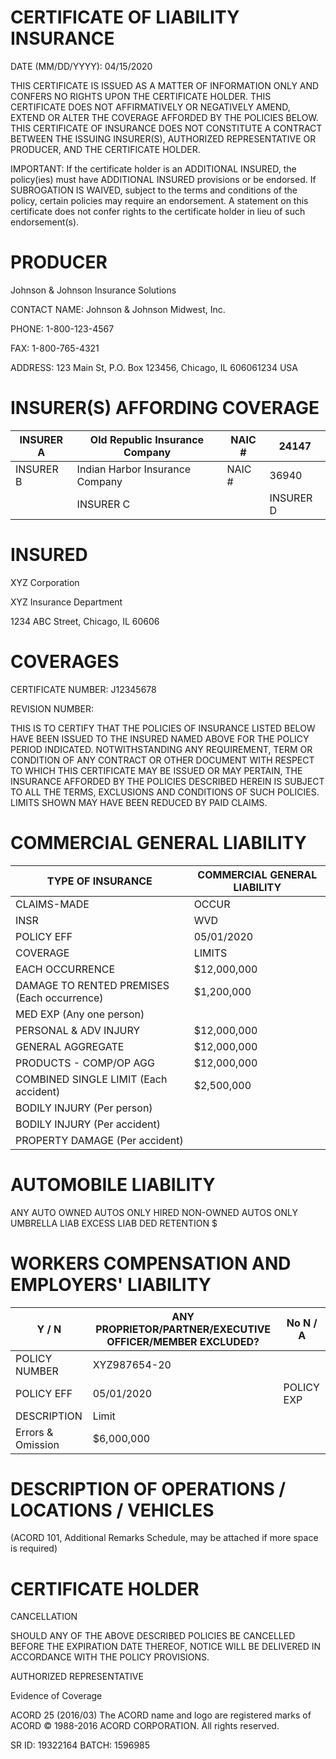 # CERTIFICATE OF LIABILITY INSURANCE

DATE (MM/DD/YYYY): 04/15/2020

THIS CERTIFICATE IS ISSUED AS A MATTER OF INFORMATION ONLY AND CONFERS NO RIGHTS UPON THE CERTIFICATE HOLDER. THIS CERTIFICATE DOES NOT AFFIRMATIVELY OR NEGATIVELY AMEND, EXTEND OR ALTER THE COVERAGE AFFORDED BY THE POLICIES BELOW. THIS CERTIFICATE OF INSURANCE DOES NOT CONSTITUTE A CONTRACT BETWEEN THE ISSUING INSURER(S), AUTHORIZED REPRESENTATIVE OR PRODUCER, AND THE CERTIFICATE HOLDER.

IMPORTANT: If the certificate holder is an ADDITIONAL INSURED, the policy(ies) must have ADDITIONAL INSURED provisions or be endorsed. If SUBROGATION IS WAIVED, subject to the terms and conditions of the policy, certain policies may require an endorsement. A statement on this certificate does not confer rights to the certificate holder in lieu of such endorsement(s).

# PRODUCER

Johnson & Johnson Insurance Solutions

CONTACT NAME: Johnson & Johnson Midwest, Inc.

PHONE: 1-800-123-4567

FAX: 1-800-765-4321

ADDRESS: 123 Main St, P.O. Box 123456, Chicago, IL 606061234 USA

# INSURER(S) AFFORDING COVERAGE

|INSURER A|Old Republic Insurance Company|NAIC #|24147|
|---|---|---|---|
|INSURER B|Indian Harbor Insurance Company|NAIC #|36940|
| |INSURER C| |INSURER D| |INSURER E| |

# INSURED

XYZ Corporation

XYZ Insurance Department

1234 ABC Street, Chicago, IL 60606

# COVERAGES

CERTIFICATE NUMBER: J12345678

REVISION NUMBER:

THIS IS TO CERTIFY THAT THE POLICIES OF INSURANCE LISTED BELOW HAVE BEEN ISSUED TO THE INSURED NAMED ABOVE FOR THE POLICY PERIOD INDICATED. NOTWITHSTANDING ANY REQUIREMENT, TERM OR CONDITION OF ANY CONTRACT OR OTHER DOCUMENT WITH RESPECT TO WHICH THIS CERTIFICATE MAY BE ISSUED OR MAY PERTAIN, THE INSURANCE AFFORDED BY THE POLICIES DESCRIBED HEREIN IS SUBJECT TO ALL THE TERMS, EXCLUSIONS AND CONDITIONS OF SUCH POLICIES. LIMITS SHOWN MAY HAVE BEEN REDUCED BY PAID CLAIMS.

# COMMERCIAL GENERAL LIABILITY

|TYPE OF INSURANCE|COMMERCIAL GENERAL LIABILITY|
|---|---|
|CLAIMS-MADE|OCCUR|
|INSR|WVD|POLICY NUMBER|XYZ123456|
|POLICY EFF|05/01/2020|POLICY EXP|05/01/2023|
|COVERAGE|LIMITS|
|EACH OCCURRENCE|$12,000,000|
|DAMAGE TO RENTED PREMISES (Each occurrence)|$1,200,000|
|MED EXP (Any one person)| |
|PERSONAL & ADV INJURY|$12,000,000|
|GENERAL AGGREGATE|$12,000,000|
|PRODUCTS - COMP/OP AGG|$12,000,000|
|COMBINED SINGLE LIMIT (Each accident)|$2,500,000|
|BODILY INJURY (Per person)| |
|BODILY INJURY (Per accident)| |
|PROPERTY DAMAGE (Per accident)| |

# AUTOMOBILE LIABILITY

ANY AUTO
OWNED AUTOS ONLY
HIRED NON-OWNED AUTOS ONLY
UMBRELLA LIAB
EXCESS LIAB
DED RETENTION $

# WORKERS COMPENSATION AND EMPLOYERS' LIABILITY

|Y / N|ANY PROPRIETOR/PARTNER/EXECUTIVE OFFICER/MEMBER EXCLUDED?|No N / A|
|---|---|---|
|POLICY NUMBER|XYZ987654-20| |
|POLICY EFF|05/01/2020|POLICY EXP|05/01/2021|
|DESCRIPTION|Limit| |
|Errors & Omission|$6,000,000| |

# DESCRIPTION OF OPERATIONS / LOCATIONS / VEHICLES

(ACORD 101, Additional Remarks Schedule, may be attached if more space is required)

# CERTIFICATE HOLDER

CANCELLATION

SHOULD ANY OF THE ABOVE DESCRIBED POLICIES BE CANCELLED BEFORE THE EXPIRATION DATE THEREOF, NOTICE WILL BE DELIVERED IN ACCORDANCE WITH THE POLICY PROVISIONS.

AUTHORIZED REPRESENTATIVE

Evidence of Coverage

ACORD 25 (2016/03) The ACORD name and logo are registered marks of ACORD © 1988-2016 ACORD CORPORATION. All rights reserved.

SR ID: 19322164 BATCH: 1596985
